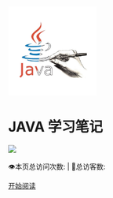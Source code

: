 <div class="cover-main"><img width="180px" src="icon/icon.JPG">

<h1 id="Javaer">
<a><span> JAVA 学习笔记 </span></a>
</h1>



![](https://img.shields.io/badge/author-lazylittle-yellow.svg)


<span id="busuanzi_container_site_pv" style="display: inline;">
    👁️本页总访问次数:<span id="busuanzi_value_site_pv"></span> 
</span>
<span id="busuanzi_container_site_uv" style="display: inline;"> 
    | 🧑总访客数: <span id="busuanzi_value_site_uv"></span>
</span>


<a href="#/menu">开始阅读</a>
</div>
<div class="mask"></div></section>
